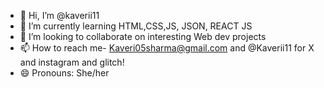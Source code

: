 - 👋 Hi, I’m @kaverii11
- 🌱 I’m currently learning HTML,CSS,JS, JSON, REACT JS
- 💞️ I’m looking to collaborate on interesting Web dev projects
- 📫 How to reach me- Kaveri05sharma@gmail.com and @Kaverii11 for X and instagram and glitch!
- 😄 Pronouns: She/her


<!---
kaverii11/kaverii11 is a ✨ special ✨ repository because its `README.md` (this file) appears on your GitHub profile.
You can click the Preview link to take a look at your changes.
--->
